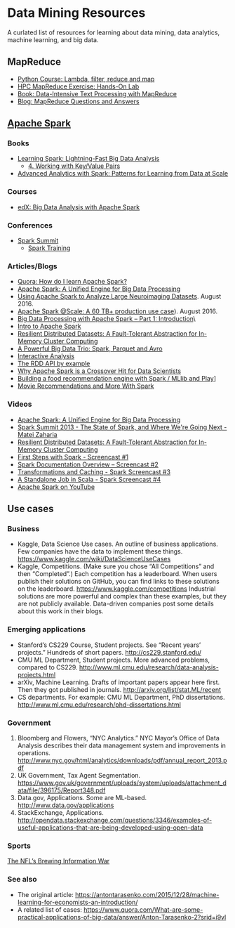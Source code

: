 # Data Mining Resources
A curlated list of resources for learning about data mining, data analytics, machine learning, and big data.


## MapReduce

- [Python Course: Lambda, filter, reduce and map](http://www.python-course.eu/lambda.php)
- [HPC MapReduce Exercise: Hands-On Lab](https://cs.calvin.edu/courses/cs/374/exercises/12/lab/)
- [Book: Data-Intensive Text Processing with MapReduce](http://lintool.github.io/MapReduceAlgorithms/)
- [Blog: MapReduce Questions and Answers](http://meri-stuff.blogspot.ca/2011/10/mapreduce-questions-and-answers.html)

	
## [Apache Spark](http://spark.apache.org/)

### Books
- [Learning Spark: Lightning-Fast Big Data Analysis](http://shop.oreilly.com/product/0636920028512.do)
  - [4. Working with Key/Value Pairs](https://www.safaribooksonline.com/library/view/learning-spark/9781449359034/ch04.html)
- [Advanced Analytics with Spark: Patterns for Learning from Data at Scale](http://shop.oreilly.com/product/0636920035091.do)

### Courses
- [edX: Big Data Analysis with Apache Spark](https://www.edx.org/course/big-data-analysis-apache-spark-uc-berkeleyx-cs110x)

### Conferences
- [Spark Summit](https://spark-summit.org/)
  - [Spark Training](https://spark-summit.org/east-2016/spark-training/)

### Articles/Blogs
- [Quora: How do I learn Apache Spark?](https://www.quora.com/How-do-I-learn-Apache-Spark)
- [Apache Spark: A Unified Engine for Big Data Processing](http://cacm.acm.org/magazines/2016/11/209116-apache-spark/fulltext)
- [Using Apache Spark to Analyze Large Neuroimaging Datasets](https://blog.dominodatalab.com/pca-on-very-large-neuroimaging-datasets-using-pyspark/). August 2016.
- [Apache Spark @Scale: A 60 TB+ production use case](https://code.facebook.com/posts/1671373793181703/apache-spark-scale-a-60-tb-production-use-case/)). August 2016.
- [Big Data Processing with Apache Spark – Part 1: Introduction](https://www.infoq.com/articles/apache-spark-introduction)\
- [Intro to Apache Spark](https://stanford.edu/~rezab/sparkclass/slides/itas_workshop.pdf)
- [Resilient Distributed Datasets: A Fault-Tolerant Abstraction for In-Memory Cluster Computing](https://www.usenix.org/system/files/conference/nsdi12/nsdi12-final138.pdf)
- [A Powerful Big Data Trio: Spark, Parquet and Avro](http://zenfractal.com/2013/08/21/a-powerful-big-data-trio/)
- [Interactive Analysis](http://ampcamp.berkeley.edu/big-data-mini-course/data-exploration-using-spark.html)
- [The RDD API by example](http://homepage.cs.latrobe.edu.au/zhe/ZhenHeSparkRDDAPIExamples.html)
- [Why Apache Spark is a Crossover Hit for Data Scientists](http://blog.cloudera.com/blog/2014/03/why-apache-spark-is-a-crossover-hit-for-data-scientists/)
- [Building a food recommendation engine with Spark / MLlib and Play](https://chimpler.wordpress.com/2014/07/22/building-a-food-recommendation-engine-with-spark-mllib-and-play/)]
- [Movie Recommendations and More With Spark](http://mlnick.github.io/blog/2013/04/01/movie-recommendations-and-more-with-spark/)

### Videos
- [Apache Spark: A Unified Engine for Big Data Processing](https://vimeo.com/185645796)
- [Spark Summit 2013 - The State of Spark, and Where We're Going Next - Matei Zaharia](https://www.youtube.com/watch?v=nU6vO2EJAb4&feature=youtu.be)
- [Resilient Distributed Datasets: A Fault-Tolerant Abstraction for In-Memory Cluster Computing](https://www.usenix.org/conference/nsdi12/technical-sessions/presentation/zaharia)
- [First Steps with Spark - Screencast #1](http://spark.apache.org/screencasts/1-first-steps-with-spark.html)
- [Spark Documentation Overview – Screencast #2](http://spark.apache.org/screencasts/2-spark-documentation-overview.html)
- [Transformations and Caching - Spark Screencast #3](http://spark.apache.org/screencasts/3-transformations-and-caching.html)
- [A Standalone Job in Scala - Spark Screencast #4](http://spark.apache.org/screencasts/4-a-standalone-job-in-spark.html)
- [Apache Spark on YouTube](https://www.youtube.com/user/TheApacheSpark/videos)


## Use cases 
### Business
- Kaggle, Data Science Use cases. An outline of business applications. Few companies have the data to implement these things. https://www.kaggle.com/wiki/DataScienceUseCases
- Kaggle, Competitions. (Make sure you chose “All Competitions” and then “Completed”.) Each competition has a leaderboard. When users publish their solutions on GitHub, you can find links to these solutions on the leaderboard. https://www.kaggle.com/competitions
Industrial solutions are more powerful and complex than these examples, but they are not publicly available. Data-driven companies post some details about this work in their blogs.

### Emerging applications
- Stanford’s CS229 Course, Student projects. See “Recent years’ projects.” Hundreds of short papers. http://cs229.stanford.edu/
- CMU ML Department, Student projects. More advanced problems, compared to CS229. http://www.ml.cmu.edu/research/data-analysis-projects.html
- arXiv, Machine Learning. Drafts of important papers appear here first. Then they got published in journals. http://arxiv.org/list/stat.ML/recent
- CS departments. For example: CMU ML Department, PhD dissertations. http://www.ml.cmu.edu/research/phd-dissertations.html

### Government
1. Bloomberg and Flowers, “NYC Analytics.” NYC Mayor’s Office of Data Analysis describes their data management system and improvements in operations. http://www.nyc.gov/html/analytics/downloads/pdf/annual_report_2013.pdf
2. UK Government, Tax Agent Segmentation. https://www.gov.uk/government/uploads/system/uploads/attachment_data/file/396175/Report348.pdf
3. Data.gov, Applications. Some are ML-based. http://www.data.gov/applications
4. StackExchange, Applications. http://opendata.stackexchange.com/questions/3346/examples-of-useful-applications-that-are-being-developed-using-open-data

### Sports

[The NFL’s Brewing Information War](https://theringer.com/nfl-information-war-data-advanced-stats-73b6eee2d39f#.413ia8rdt)

### See also
- The original article: https://antontarasenko.com/2015/12/28/machine-learning-for-economists-an-introduction/
- A related list of cases: https://www.quora.com/What-are-some-practical-applications-of-big-data/answer/Anton-Tarasenko-2?srid=i9vl
